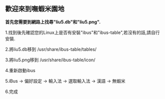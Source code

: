 ## 歡迎來到嘸蝦米園地 ##

**首先您需要到網路上找尋"liu5.db"和"liu5.png".**

1.找到後先確認您的Linux上是否有安裝"ibus"和"ibus-table",若沒有的話,請自行安裝. 

2.將liu5.db移到 /usr/share/ibus-table/tables/ 

3.將liu5.png移到 /usr/share/ibus-table/icon/ 

4.重新啟動ibus 

5.iBus -> 偏好設定 -> 輸入法 -> 選取輸入法 -> 漢語 -> 無蝦米 

6.完成
